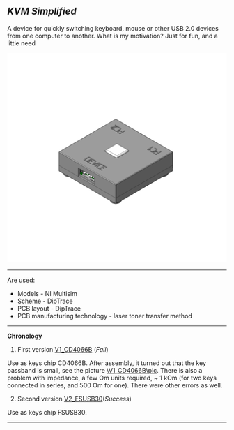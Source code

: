 ***KVM Simplified***
---

A device for quickly switching keyboard, mouse or other USB 2.0 devices from one computer to another. 
What is my motivation? Just for fun, and a little need

![](https://github.com/Blackghost56/KVM_Simplified/blob/master/V2_FSUSB30/case/pic/1.png)

---

Are used:
* Models - NI Multisim
* Scheme - DipTrace
* PCB layout - DipTrace
* PCB manufacturing technology - laser toner transfer method

---

**Chronology**

1. First version [V1_CD4066B](https://github.com/Blackghost56/KVM_Simplified/blob/master/V1_CD4066B) (*Fail*)

Use as keys chip CD4066B. After assembly, it turned out that the key passband is small, see the picture [\V1_CD4066B\pic](https://github.com/Blackghost56/KVM_Simplified/blob/master/V1_CD4066B/pic/). 
There is also a problem with impedance, a few Om units required, ~ 1 kOm (for two keys connected in series, and 500 Om for one). There were other errors as well.

2. Second version [V2_FSUSB30](https://github.com/Blackghost56/KVM_Simplified/blob/master/V2_FSUSB30)(*Success*)

Use as keys chip FSUSB30.

---
